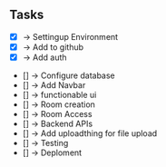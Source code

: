 ## Tasks

- [x] -> Settingup Environment
- [x] -> Add to github
- [x] -> Add auth
- [] -> Configure database
- [] -> Add Navbar
- [] -> functionable ui
- [] -> Room creation
- [] -> Room Access
- [] -> Backend APIs
- [] -> Add uploadthing for file upload
- [] -> Testing
- [] -> Deploment